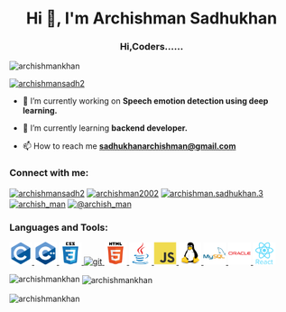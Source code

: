 <h1 align="center">Hi 👋, I'm Archishman Sadhukhan</h1>
<h3 align="center">Hi,Coders......</h3>

<p align="left"> <img src="https://komarev.com/ghpvc/?username=archishmankhan&label=Profile%20views&color=0e75b6&style=flat" alt="archishmankhan" /> </p>

<p align="left"> <a href="https://twitter.com/archishmansadh2" target="blank"><img src="https://img.shields.io/twitter/follow/archishmansadh2?logo=twitter&style=for-the-badge" alt="archishmansadh2" /></a> </p>

- 🔭 I’m currently working on **Speech emotion detection using deep learning.**

- 🌱 I’m currently learning **backend developer.**

- 📫 How to reach me **sadhukhanarchishman@gmail.com**



<h3 align="left">Connect with me:</h3>
<p align="left">
<a href="https://twitter.com/archishmansadh2" target="blank"><img align="center" src="https://raw.githubusercontent.com/rahuldkjain/github-profile-readme-generator/master/src/images/icons/Social/twitter.svg" alt="archishmansadh2" height="30" width="40" /></a>
<a href="https://linkedin.com/in/archishman2002" target="blank"><img align="center" src="https://raw.githubusercontent.com/rahuldkjain/github-profile-readme-generator/master/src/images/icons/Social/linked-in-alt.svg" alt="archishman2002" height="30" width="40" /></a>
<a href="https://fb.com/archishman.sadhukhan.3" target="blank"><img align="center" src="https://raw.githubusercontent.com/rahuldkjain/github-profile-readme-generator/master/src/images/icons/Social/facebook.svg" alt="archishman.sadhukhan.3" height="30" width="40" /></a>
<a href="https://instagram.com/archish_man" target="blank"><img align="center" src="https://raw.githubusercontent.com/rahuldkjain/github-profile-readme-generator/master/src/images/icons/Social/instagram.svg" alt="archish_man" height="30" width="40" /></a>
<a href="https://www.hackerrank.com/@archish_man" target="blank"><img align="center" src="https://raw.githubusercontent.com/rahuldkjain/github-profile-readme-generator/master/src/images/icons/Social/hackerrank.svg" alt="@archish_man" height="30" width="40" /></a>
</p>

<h3 align="left">Languages and Tools:</h3>
<p align="left"> <a href="https://www.cprogramming.com/" target="_blank" rel="noreferrer"> <img src="https://raw.githubusercontent.com/devicons/devicon/master/icons/c/c-original.svg" alt="c" width="40" height="40"/> </a> <a href="https://www.w3schools.com/cpp/" target="_blank" rel="noreferrer"> <img src="https://raw.githubusercontent.com/devicons/devicon/master/icons/cplusplus/cplusplus-original.svg" alt="cplusplus" width="40" height="40"/> </a> <a href="https://www.w3schools.com/css/" target="_blank" rel="noreferrer"> <img src="https://raw.githubusercontent.com/devicons/devicon/master/icons/css3/css3-original-wordmark.svg" alt="css3" width="40" height="40"/> </a> <a href="https://git-scm.com/" target="_blank" rel="noreferrer"> <img src="https://www.vectorlogo.zone/logos/git-scm/git-scm-icon.svg" alt="git" width="40" height="40"/> </a> <a href="https://www.w3.org/html/" target="_blank" rel="noreferrer"> <img src="https://raw.githubusercontent.com/devicons/devicon/master/icons/html5/html5-original-wordmark.svg" alt="html5" width="40" height="40"/> </a> <a href="https://www.java.com" target="_blank" rel="noreferrer"> <img src="https://raw.githubusercontent.com/devicons/devicon/master/icons/java/java-original.svg" alt="java" width="40" height="40"/> </a> <a href="https://developer.mozilla.org/en-US/docs/Web/JavaScript" target="_blank" rel="noreferrer"> <img src="https://raw.githubusercontent.com/devicons/devicon/master/icons/javascript/javascript-original.svg" alt="javascript" width="40" height="40"/> </a> <a href="https://www.linux.org/" target="_blank" rel="noreferrer"> <img src="https://raw.githubusercontent.com/devicons/devicon/master/icons/linux/linux-original.svg" alt="linux" width="40" height="40"/> </a> <a href="https://www.mysql.com/" target="_blank" rel="noreferrer"> <img src="https://raw.githubusercontent.com/devicons/devicon/master/icons/mysql/mysql-original-wordmark.svg" alt="mysql" width="40" height="40"/> </a> <a href="https://www.oracle.com/" target="_blank" rel="noreferrer"> <img src="https://raw.githubusercontent.com/devicons/devicon/master/icons/oracle/oracle-original.svg" alt="oracle" width="40" height="40"/> </a> <a href="https://reactjs.org/" target="_blank" rel="noreferrer"> <img src="https://raw.githubusercontent.com/devicons/devicon/master/icons/react/react-original-wordmark.svg" alt="react" width="40" height="40"/> </a> </p>

<p><img align="left" src="https://github-readme-stats.vercel.app/api/top-langs?username=archishmankhan&show_icons=true&locale=en&layout=compact" alt="archishmankhan" /></p>

<p>&nbsp;<img align="center" src="https://github-readme-stats.vercel.app/api?username=archishmankhan&show_icons=true&locale=en" alt="archishmankhan" /></p>

<p><img align="center" src="https://github-readme-streak-stats.herokuapp.com/?user=archishmankhan&" alt="archishmankhan" /></p>

